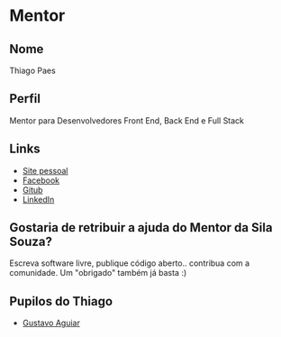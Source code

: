 # Mentor

## Nome

Thiago Paes

## Perfil

Mentor para Desenvolvedores Front End, Back End e Full Stack

## Links

* [Site pessoal](https://mrprompt.com.br)
* [Facebook](https://facebook.com/mrprompt)
* [Gitub](https://github.com/mrprompt)
* [LinkedIn](https://br.linkedin.com/in/paesthiago/pt)

## Gostaria de retribuir a ajuda do Mentor da Sila Souza?

Escreva software livre, publique código aberto.. contribua com a comunidade. Um "obrigado" também já basta :)

## Pupilos do Thiago 

* [Gustavo Aguiar](/pupilos/perfis/GustavoAguiar.md)
